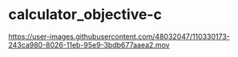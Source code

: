 
# calculator_objective-c


https://user-images.githubusercontent.com/48032047/110330173-243ca980-8026-11eb-95e9-3bdb677aaea2.mov


